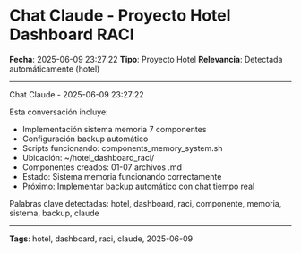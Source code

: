 # Chat Claude - Proyecto Hotel Dashboard RACI
**Fecha**: 2025-06-09 23:27:22
**Tipo**: Proyecto Hotel
**Relevancia**: Detectada automáticamente (hotel)

---

Chat Claude - 2025-06-09 23:27:22

Esta conversación incluye:
- Implementación sistema memoria 7 componentes
- Configuración backup automático
- Scripts funcionando: components_memory_system.sh
- Ubicación: ~/hotel_dashboard_raci/
- Componentes creados: 01-07 archivos .md
- Estado: Sistema memoria funcionando correctamente
- Próximo: Implementar backup automático con chat tiempo real

Palabras clave detectadas: hotel, dashboard, raci, componente, memoria, sistema, backup, claude

---

**Tags**: hotel, dashboard, raci, claude, 2025-06-09

